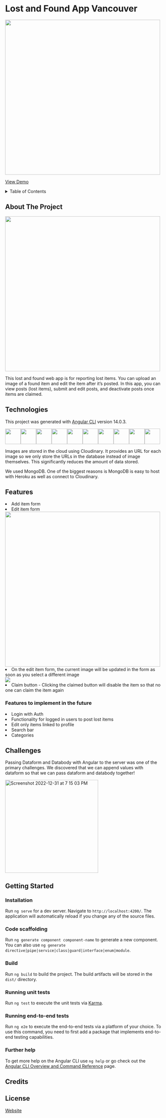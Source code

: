 

# Lost and Found App Vancouver

<img src="https://res.cloudinary.com/vanarts-webdev/image/upload/v1672535776/Screenshot_2022-12-31_at_5.14.43_PM_g7htuf.png" height="500" />


 <a href="https://lost-and-found.sachigoto.me/">View Demo</a>
 
 <details>
  <summary>Table of Contents</summary>
  <ol>
    <li>
      <a href="#about-the-project">About The Project</a>
    </li>
    <li>
      <a href="#technologies">Technologies</a>
    </li>
    <li><a href="#features">Features</a></li>
    <li><a href="#challenges">Challenges</a></li>
    <li><a href="#getting-started">Getting Started</a>
        <ul>
         <li><a href="#installation-with">Installation</a></li>
         <li><a href="#code-scaffolding">Code Scaffolding</a></li>
        <li><a href="#build">Build</a></li>
        <li><a href="#running-unit-tests">Running unit tests</a></li>
        <li><a href="#running-end-to-end-tests">Running end-to-end tests</a></li>
        <li><a href="#further-help> Further help </a> </li>
      </ul>
    </li>
    <li><a href="#credits">Credits</a></li>
    <li><a href="#license">License</a></li>
  </ol>
</details>
 

 
## About The Project
<img src="https://media.giphy.com/media/KUSzhGOqjj9lsgaOP8/giphy.gif" width="500" />

This lost and found web app is for reporting lost items. You can upload an image of a found item and edit the item after it’s posted. 
In this app, you can view posts (lost items), submit and edit posts, and deactivate posts once items are claimed.

## Technologies
This project was generated with [Angular CLI](https://github.com/angular/angular-cli) version 14.0.3.
<div style="display:inline-flex;>
<img src="https://user-images.githubusercontent.com/25181517/183568594-85e280a7-0d7e-4d1a-9028-c8c2209e073c.png" width="50" />
<img src="https://user-images.githubusercontent.com/25181517/183568594-85e280a7-0d7e-4d1a-9028-c8c2209e073c.png" width="50" />
<img src="https://user-images.githubusercontent.com/25181517/183890598-19a0ac2d-e88a-4005-a8df-1ee36782fde1.png" width="50" />
<img src="https://user-images.githubusercontent.com/25181517/183859966-a3462d8d-1bc7-4880-b353-e2cbed900ed6.png" width="50" />
<img src="https://user-images.githubusercontent.com/25181517/182884177-d48a8579-2cd0-447a-b9a6-ffc7cb02560e.png" width="50" />
<img src="https://user-images.githubusercontent.com/25181517/183898054-b3d693d4-dafb-4808-a509-bab54cf5de34.png" width="50" />
<img src="https://user-images.githubusercontent.com/25181517/192158956-48192682-23d5-4bfc-9dfb-6511ade346bc.png" width="50" />
<img src="https://user-images.githubusercontent.com/25181517/183890595-779a7e64-3f43-4634-bad2-eceef4e80268.png" width="50" />
<img src="https://cloudinary-res.cloudinary.com/image/upload/website/cloudinary_web_favicon.png" width="50" />
<img src="https://www.vectorlogo.zone/logos/heroku/heroku-icon.svg" width="50" />
<img src="https://www.vectorlogo.zone/logos/netlify/netlify-icon.svg" width="50" />
</div>

<p>Images are stored in the cloud using Cloudinary. It provides an URL for each image so we only store the URLs in the database instead of image themselves. This significantly reduces the amount of data stored. 

We used MongoDB. One of the biggest reasons is MongoDB is easy to host with Heroku as well as connect to Cloudinary.</p>



## Features

<li>Add item form </li> 

<li>Edit item form </li>
          
<img src="https://media.giphy.com/media/BiJJi0ehHXjrp6p0n5/giphy.gif" width="500"/>

<li>On the edit item form, the current image will be updated in the form as soon as you select a different image</li>
<img src="https://media.giphy.com/media/NcgGFsthaGyqrIWBo6/giphy.gif" />

<li>Claim button - Clicking the claimed button will disable the item so that no one can claim the item again</li>

<h3>Features to implement in the future </h3>

<li>Login with Auth</li>
<li>Functionality for logged in users to post lost items</li>
<li>Edit only items linked to profile</li>
<li>Search bar</li>
<li>Categories</li>

## Challenges

<p>Passing Dataform and Databody with Angular to the server was one of the primary challenges. We discovered that we can append values with dataform so that we can pass dataform and databody together! </p>
<img width="300" alt="Screenshot 2022-12-31 at 7 15 03 PM" src="https://user-images.githubusercontent.com/70562492/210160084-591a4dc4-4735-4a11-b980-1b28ac231837.png">


## Getting Started

### Installation
Run `ng serve` for a dev server. Navigate to `http://localhost:4200/`. The application will automatically reload if you change any of the source files.

### Code scaffolding

Run `ng generate component component-name` to generate a new component. You can also use `ng generate directive|pipe|service|class|guard|interface|enum|module`.

### Build

Run `ng build` to build the project. The build artifacts will be stored in the `dist/` directory.

### Running unit tests

Run `ng test` to execute the unit tests via [Karma](https://karma-runner.github.io).


### Running end-to-end tests

Run `ng e2e` to execute the end-to-end tests via a platform of your choice. To use this command, you need to first add a package that implements end-to-end testing capabilities.

### Further help

To get more help on the Angular CLI use `ng help` or go check out the [Angular CLI Overview and Command Reference](https://angular.io/cli) page.

## Credits

## License 


[Website](https://lost-and-found.sachigoto.me/)

